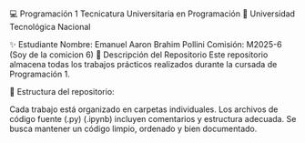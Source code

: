 💻 Programación 1
Tecnicatura Universitaria en Programación
📍 Universidad Tecnológica Nacional

✨ Estudiante
Nombre: Emanuel Aaron Brahim Pollini
Comisión: M2025-6  (Soy de la comicion 6)
📂 Descripción del Repositorio
Este repositorio almacena todas los trabajos prácticos realizados durante la cursada de Programación 1.

📌 Estructura del repositorio:

Cada trabajo está organizado en carpetas individuales.
Los archivos de código fuente (.py) (.ipynb) incluyen comentarios y estructura adecuada.
Se busca mantener un código limpio, ordenado y bien documentado.